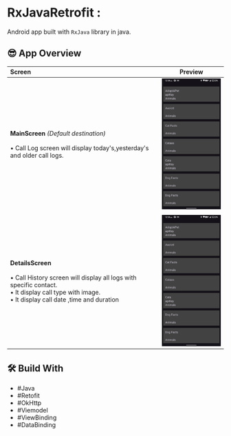 # RxJavaRetrofit :
Android app built with `RxJava` library in java.

## 😎 App Overview
| Screen | Preview |
| :----- | :------:|
|  **MainScreen** _(Default destination)_<br><br> • Call Log screen will display today's,yesterday's and older call logs. | <img src="assets/RxJavaRetrofitScreen1.png" alt="log screen preview" width="180" /> |
|        |
|  **DetailsScreen** <br><br> • Call History screen will display all logs with specific contact.<br> • It display call type with image.<br>• It display call date ,time and duration | <img src="assets/RxJavaRetrofitScreen1.png" alt="log screen preview" width="180" /> |

## 🛠 Build With
- #Java<br>
- #Retofit<br>
- #OkHttp<br>
- #Viemodel
- #ViewBinding
- #DataBinding
